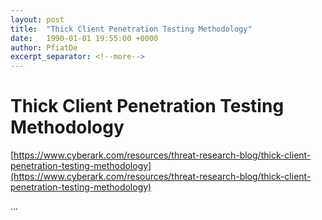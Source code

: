 ```yaml
---
layout: post
title:  "Thick Client Penetration Testing Methodology"
date:   1990-01-01 19:55:00 +0000
author: PfiatDe
excerpt_separator: <!--more-->
---
```


# Thick Client Penetration Testing Methodology

[https://www.cyberark.com/resources/threat-research-blog/thick-client-penetration-testing-methodology](https://www.cyberark.com/resources/threat-research-blog/thick-client-penetration-testing-methodology)

...
<!--more-->
